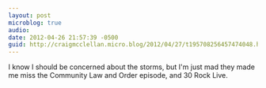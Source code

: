 ```yaml
---
layout: post
microblog: true
audio: 
date: 2012-04-26 21:57:39 -0500
guid: http://craigmcclellan.micro.blog/2012/04/27/t195708256457474048.html
---
```

I know I should be concerned about the storms, but I'm just mad they made me miss the Community Law and Order episode, and 30 Rock Live.
